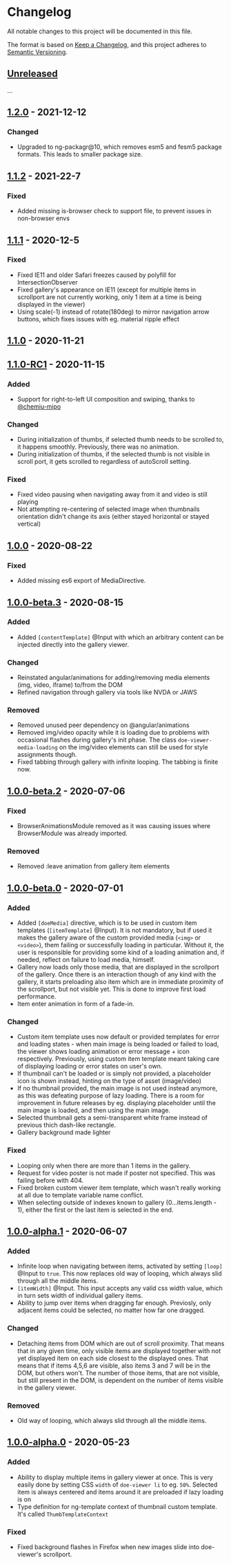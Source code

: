 # Changelog

All notable changes to this project will be documented in this file.

The format is based on [Keep a Changelog](https://keepachangelog.com/en/1.0.0/),
and this project adheres to [Semantic Versioning](https://semver.org/spec/v2.0.0.html).

## [Unreleased]

...

## [1.2.0] - 2021-12-12

### Changed

- Upgraded to ng-packagr@10, which removes esm5 and fesm5 package formats. This leads to smaller package size.

## [1.1.2] - 2021-22-7

### Fixed

- Added missing is-browser check to support file, to prevent issues in non-browser envs

## [1.1.1] - 2020-12-5

### Fixed

- Fixed IE11 and older Safari freezes caused by polyfill for IntersectionObserver
- Fixed gallery's appearance on IE11 (except for multiple items in scrollport are not currently working, only 1 item at a time is being displayed in the viewer)
- Using scale(-1) instead of rotate(180deg) to mirror navigation arrow buttons, which fixes issues with eg. material ripple effect

## [1.1.0] - 2020-11-21

## [1.1.0-RC1] - 2020-11-15

### Added

- Support for right-to-left UI composition and swiping, thanks to [@chemiu-mipo](https://github.com/chemiu-mipo)

### Changed

- During initialization of thumbs, if selected thumb needs to be scrolled to, it happens smoothly. Previously, there was no animation.
- During initialization of thumbs, if the selected thumb is not visible in scroll port, it gets scrolled to regardless of autoScroll setting.

### Fixed

- Fixed video pausing when navigating away from it and video is still playing
- Not attempting re-centering of selected image when thumbnails orientation didn't change its axis (either stayed horizontal or stayed vertical)

## [1.0.0] - 2020-08-22

### Fixed

- Added missing es6 export of MediaDirective.

## [1.0.0-beta.3] - 2020-08-15

### Added

- Added `[contentTemplate]` @Input with which an arbitrary content can be injected directly into the gallery viewer.

### Changed

- Reinstated angular/animations for adding/removing media elements (img, video, iframe) to/from the DOM
- Refined navigation through gallery via tools like NVDA or JAWS

### Removed

- Removed unused peer dependency on @angular/animations
- Removed img/video opacity while it is loading due to problems with occasional flashes during gallery's init phase. The class `doe-viewer-media-loading` on the img/video elements can still be used for style assignments though.
- Fixed tabbing through gallery with infinite looping. The tabbing is finite now.

## [1.0.0-beta.2] - 2020-07-06

### Fixed

- BrowserAnimationsModule removed as it was causing issues where BrowserModule was already imported.

### Removed

- Removed :leave animation from gallery item elements

## [1.0.0-beta.0] - 2020-07-01

### Added

- Added `[doeMedia]` directive, which is to be used in custom item templates (`[itemTemplate]` @Input). It is not mandatory, but if used it makes the gallery aware of the custom provided media (`<img>` or `<video>`), them failing or successfully loading in particular. Without it, the user is responsible for providing some kind of a loading animation and, if needed, reflect on failure to load media, himself.
- Gallery now loads only those media, that are displayed in the scrollport of the gallery. Once there is an interaction though of any kind with the gallery, it starts preloading also item which are in immediate proximity of the scrollport, but not visible yet. This is done to improve first load performance.
- Item enter animation in form of a fade-in.

### Changed

- Custom item template uses now default or provided templates for error and loading states - when main image is being loaded or failed to load, the viewer shows loading animation or error message + icon respectively. Previously, using custom item template meant taking care of displaying loading or error states on user's own.
- If thumbnail can't be loaded or is simply not provided, a placeholder icon is shown instead, hinting on the type of asset (image/video)
- If no thumbnail provided, the main image is not used instead anymore, as this was defeating purpose of lazy loading. There is a room for improvement in future releases by eg. displaying placeholder until the main image is loaded, and then using the main image.
- Selected thumbnail gets a semi-transparent white frame instead of previous thich dash-like rectangle.
- Gallery background made lighter

### Fixed

- Looping only when there are more than 1 items in the gallery.
- Request for video poster is not made if poster not specified. This was failing before with 404.
- Fixed broken custom viewer item template, which wasn't really working at all due to template variable name conflict.
- When selecting outside of indexes known to gallery (0...items.length - 1), either the first or the last item is selected in the end.

## [1.0.0-alpha.1] - 2020-06-07

### Added

- Infinite loop when navigating between items, activated by setting `[loop]` @Input to `true`. This now replaces old way of looping, which always slid through all the middle items.
- `[itemWidth]` @Input. This input accepts any valid css width value, which in turn sets width of individual gallery items.
- Ability to jump over items when dragging far enough. Previosly, only adjacent items could be selected, no matter how far one dragged.

### Changed

- Detaching items from DOM which are out of scroll proximity. That means that in any given time, only visible items are displayed together with not yet displayed item on each side closest to the displayed ones. That means that if items 4,5,6 are visible, also items 3 and 7 will be in the DOM, but others won't. The number of those items, that are not visible, but still present in the DOM, is dependent on the number of items visible in the gallery viewer.

### Removed

- Old way of looping, which always slid through all the middle items.

## [1.0.0-alpha.0] - 2020-05-23

### Added

- Ability to display multiple items in gallery viewer at once. This is very easily done by setting CSS `width` of `doe-viewer li` to eg. `50%`. Selected item is always centered and items around it are preloaded if lazy loading is on
- Type definition for ng-template context of thumbnail custom template. It's called `ThumbTemplateContext`

### Fixed

- Fixed background flashes in Firefox when new images slide into doe-viewer's scrollport.

[unreleased]: https://github.com/daelmaak/ngx-doe-gallery/compare/v1.2.0...HEAD
[1.2.0]: https://github.com/daelmaak/ngx-doe-gallery/compare/v1.2.0...v1.1.2
[1.1.2]: https://github.com/daelmaak/ngx-doe-gallery/compare/v1.1.2...v1.1.1
[1.1.1]: https://github.com/daelmaak/ngx-doe-gallery/compare/v1.1.1...v1.1.0
[1.1.0]: https://github.com/daelmaak/ngx-doe-gallery/compare/v1.1.0...v1.1.0-RC1
[1.1.0-rc1]: https://github.com/daelmaak/ngx-doe-gallery/compare/v1.1.0-RC1...v1.0.0
[1.0.0]: https://github.com/daelmaak/ngx-doe-gallery/compare/v1.0.0-beta.3...v1.0.0
[1.0.0-beta.3]: https://github.com/daelmaak/ngx-doe-gallery/compare/v1.0.0-beta.2...v1.0.0-beta.3
[1.0.0-beta.2]: https://github.com/daelmaak/ngx-doe-gallery/compare/v1.0.0-beta.0...v1.0.0-beta.2
[1.0.0-beta.0]: https://github.com/daelmaak/ngx-doe-gallery/compare/v1.0.0-alpha.1...v1.0.0-beta.0
[1.0.0-alpha.1]: https://github.com/daelmaak/ngx-doe-gallery/compare/v1.0.0-alpha.0...v1.0.0-alpha.1
[1.0.0-alpha.0]: https://github.com/daelmaak/ngx-doe-gallery/compare/v0.1.0-alpha.6...v1.0.0-alpha.0
